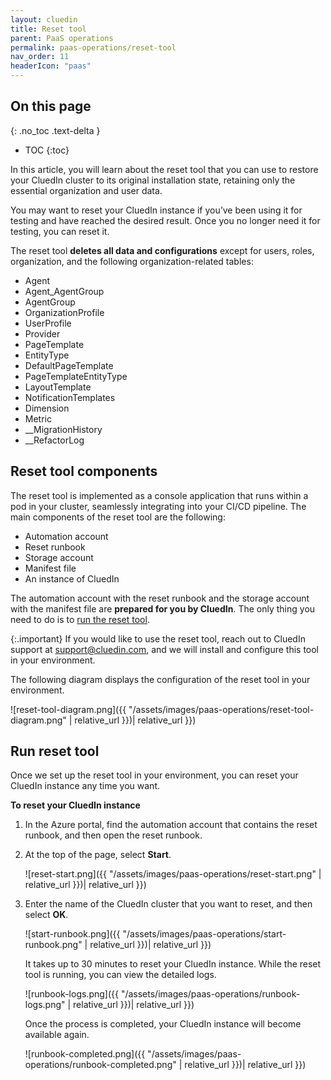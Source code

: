 ```yaml
---
layout: cluedin
title: Reset tool
parent: PaaS operations
permalink: paas-operations/reset-tool
nav_order: 11
headerIcon: "paas"
---
```

## On this page
{: .no_toc .text-delta }
- TOC
{:toc}

In this article, you will learn about the reset tool that you can use to restore your CluedIn cluster to its original installation state, retaining only the essential organization and user data.

You may want to reset your CluedIn instance if you’ve been using it for testing and have reached the desired result. Once you no longer need it for testing, you can reset it.

The reset tool **deletes all data and configurations** except for users, roles, organization, and the following organization-related tables:

- Agent
- Agent_AgentGroup
- AgentGroup
- OrganizationProfile
- UserProfile
- Provider
- PageTemplate
- EntityType
- DefaultPageTemplate
- PageTemplateEntityType
- LayoutTemplate
- NotificationTemplates
- Dimension
- Metric
- __MigrationHistory
- __RefactorLog

## Reset tool components

The reset tool is implemented as a console application that runs within a pod in your cluster, seamlessly integrating into your CI/CD pipeline. The main components of the reset tool are the following:

- Automation account
- Reset runbook
- Storage account
- Manifest file
- An instance of CluedIn

The automation account with the reset runbook and the storage account with the manifest file are **prepared for you by CluedIn**. The only thing you need to do is to [run the reset tool](#run-reset-tool).

{:.important}
If you would like to use the reset tool, reach out to CluedIn support at [support@cluedin.com](mailto:support@cluedin.com), and we will install and configure this tool in your environment.

The following diagram displays the configuration of the reset tool in your environment.

![reset-tool-diagram.png]({{ "/assets/images/paas-operations/reset-tool-diagram.png" | relative_url }})| relative_url }})

## Run reset tool

Once we set up the reset tool in your environment, you can reset your CluedIn instance any time you want.

**To reset your CluedIn instance**

1. In the Azure portal, find the automation account that contains the reset runbook, and then open the reset runbook.

1. At the top of the page, select **Start**.

    ![reset-start.png]({{ "/assets/images/paas-operations/reset-start.png" | relative_url }})| relative_url }})

1. Enter the name of the CluedIn cluster that you want to reset, and then select **OK**.

    ![start-runbook.png]({{ "/assets/images/paas-operations/start-runbook.png" | relative_url }})| relative_url }}) 

    It takes up to 30 minutes to reset your CluedIn instance. While the reset tool is running, you can view the detailed logs.

    ![runbook-logs.png]({{ "/assets/images/paas-operations/runbook-logs.png" | relative_url }})| relative_url }})

    Once the process is completed, your CluedIn instance will become available again.

    ![runbook-completed.png]({{ "/assets/images/paas-operations/runbook-completed.png" | relative_url }})| relative_url }})